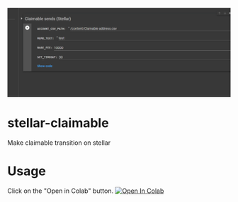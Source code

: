 ![preview](https://raw.githubusercontent.com/biplobsd/stellar-claimable/main/src/preview.gif)

# stellar-claimable
Make claimable transition on stellar

# Usage
Click on the "Open in Colab" button.
<a href="https://colab.research.google.com/github/biplobsd/stellar-claimable/blob/master/Claimable_sends.ipynb" target="_parent\"><img src="https://colab.research.google.com/assets/colab-badge.svg" alt="Open In Colab"/></a>

